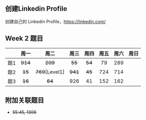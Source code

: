 ## 创建Linkedin Profile

创建自己的 Linkedin Profile，https://linkedin.com/

## Week 2 题目
|       | 周一    | 周二          |  周三 |   周四 |   周五 | 周六 |  周日 |
| :----:| :----: | :----:        |:----:  |:----: |:----: |:----:|:----: |
| 题1   |~~914~~ |~~209~~        |~~55~~  |  ~~54~~   |  79   | 289   | 
| 题2   |~~15~~  |~~769~~[Level1]| ~~941~~|  ~~45~~   |  724  | 714   | 
| 题3   |~~16~~  |~~64~~         |  926   |  41   |  152  | 162   | 


## 附加关联题目
- ~~55:45, 1306~~



